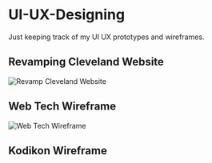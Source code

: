 # UI-UX-Designing
Just keeping track of my UI UX prototypes and wireframes.

## Revamping Cleveland Website
![Revamp Cleveland Website](https://github.com/YashaswiniIppili/UI-UX-Designing/assets/92773216/13da3fa9-b089-4337-87e2-88948040ea96)

## Web Tech Wireframe
![Web Tech Wireframe](https://github.com/YashaswiniIppili/UI-UX-Designing/assets/92773216/5724b17e-3fd6-40f0-8f08-7086dc483826)

## Kodikon Wireframe
